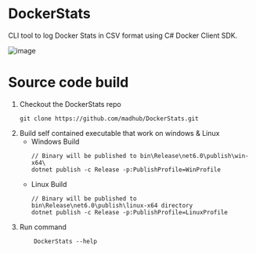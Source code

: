 # DockerStats
CLI tool to log Docker Stats in CSV format using C# Docker Client SDK.

![image](https://github.com/madhub/DockerStats/assets/8907962/2532086d-2183-4e84-b00e-96a1c650e75e)

# Source code build
1. Checkout the DockerStats repo
    ```shell
    git clone https://github.com/madhub/DockerStats.git
    ```  
2. Build self contained executable that work on windows & Linux
      * Windows Build
        ```shell
        // Binary will be published to bin\Release\net6.0\publish\win-x64\
        dotnet publish -c Release -p:PublishProfile=WinProfile
        ```  
    * Linux Build
        ```shell
        // Binary will be published to bin\Release\net6.0\publish\linux-x64 directory
        dotnet publish -c Release -p:PublishProfile=LinuxProfile
        ```  
3. Run command
    ```shell
        DockerStats --help
    ```
